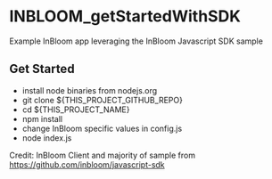 INBLOOM_getStartedWithSDK
=====================

Example InBloom app leveraging the InBloom Javascript SDK sample

Get Started
------------
  * install node binaries from nodejs.org
  * git clone ${THIS_PROJECT_GITHUB_REPO}
  * cd ${THIS_PROJECT_NAME}
  * npm install
  * change InBloom specific values in config.js
  * node index.js

Credit: InBloom Client and majority of sample from https://github.com/inbloom/javascript-sdk
